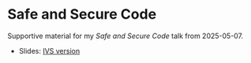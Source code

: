 # Safe and Secure Code

Supportive material for my *Safe and Secure Code* talk from 2025-05-07.

* Slides: [IVS version](slides-ivs.pdf)
